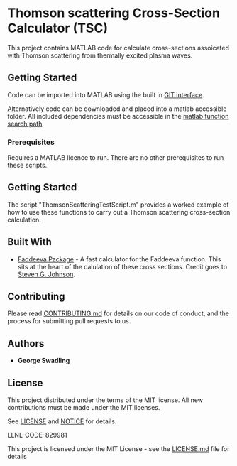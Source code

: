 # Thomson scattering Cross-Section Calculator (TSC)

This project contains MATLAB code for calculate cross-sections assoicated with Thomson scattering from thermally excited plasma waves.

## Getting Started

Code can be imported into MATLAB using the built in [GIT interface](https://www.mathworks.com/help/matlab/matlab_prog/retrieve-from-git-repository.html).

Alternatively code can be downloaded and placed into a matlab accessible folder. All included dependencies must be accessible in the [matlab function search path](https://www.mathworks.com/help/matlab/matlab_env/what-is-the-matlab-search-path.html?searchHighlight=search%20path&s_tid=srchtitle_search%20path_1).

### Prerequisites

Requires a MATLAB licence to run. There are no other prerequisites to run these scripts.

## Getting Started

The script "ThomsonScatteringTestScript.m" provides a worked example of how to use these functions to carry out a Thomson scattering cross-section calculation.

## Built With

* [Faddeeva Package](http://ab-initio.mit.edu/wiki/index.php/Faddeeva_Package) - A fast calculator for the Faddeeva function. This sits at the heart of the calulation of these cross sections. Credit goes to [Steven G. Johnson](https://math.mit.edu/~stevenj/).

## Contributing

Please read [CONTRIBUTING.md](https://github.com/LLNL/Thomson-Scattering-Cross-Section-Calculator/blob/main/CONTRIBUTING.md) for details on our code of conduct, and the process for submitting pull requests to us.

## Authors

* **George Swadling** 

## License

This project distributed under the terms of the MIT license. All new contributions must be made under the MIT licenses.

See [LICENSE](https://github.com/LLNL/Thomson-Scattering-Cross-Section-Calculator/blob/main/LICENCE.md) and [NOTICE](https://github.com/LLNL/Thomson-Scattering-Cross-Section-Calculator/blob/main/NOTICE.md) for details.

LLNL-CODE-829981

This project is licensed under the MIT License - see the [LICENSE.md](https://github.com/LLNL/Thomson-Scattering-Cross-Section-Calculator/blob/main/LICENCE.md) file for details
